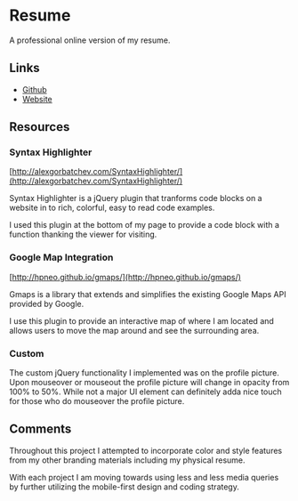 # Resume
A professional online version of my resume.

## Links
- [Github](https://github.com/hockenburj1/project_resume_hockenbury_jesse)
- [Website](http://devimiiphone1.nku.edu/jesse/resume/)

## Resources

### Syntax Highlighter
[http://alexgorbatchev.com/SyntaxHighlighter/](http://alexgorbatchev.com/SyntaxHighlighter/)

Syntax Highlighter is a jQuery plugin that tranforms code blocks on a website in to rich, colorful, easy to read code examples.

I used this plugin at the bottom of my page to provide a code block with a function thanking the viewer for visiting.

### Google Map Integration
[http://hpneo.github.io/gmaps/](http://hpneo.github.io/gmaps/)

Gmaps is a library that extends and simplifies the existing Google Maps API provided by Google.

I use this plugin to provide an interactive map of where I am located and allows users to move the map around and see the surrounding area. 

### Custom
The custom jQuery functionality I implemented was on the profile picture. Upon mouseover or mouseout the profile picture will change in opacity from 100% to 50%. While not a major UI element can definitely adda nice touch for those who do mouseover the profile picture.

## Comments
Throughout this project I attempted to incorporate color and style features from my other branding materials including my physical resume.

With each project I am moving towards using less and less media queries by further utilizing the mobile-first design and coding strategy.